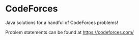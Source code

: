 # CodeForces
Java solutions for a handful of CodeForces problems!

Problem statements can be found at https://codeforces.com/
